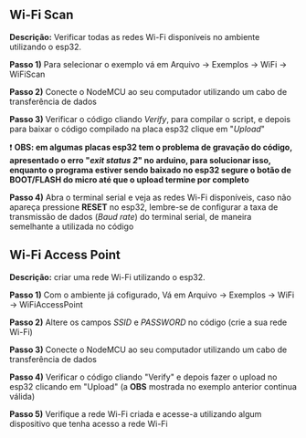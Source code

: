 ## Wi-Fi Scan
**Descrição:** Verificar todas as redes Wi-Fi disponíveis no ambiente utilizando o esp32.

**Passo 1)** Para selecionar o exemplo vá em Arquivo → Exemplos → WiFi → WiFiScan
 
**Passo 2)** Conecte o NodeMCU ao seu computador utilizando um cabo de transferência de dados

**Passo 3)** Verificar o código cliando *Verify*, para compilar o script, e depois para baixar o código compilado na placa esp32 clique em "*Upload*"

❗ **OBS: em algumas placas esp32 tem o problema de gravação do código, apresentado o erro "*exit status 2*" no arduino, para solucionar isso, enquanto o programa estiver
sendo baixado no esp32 segure o botão de **BOOT/FLASH** do micro até que o upload termine por completo**

**Passo 4)** Abra o terminal serial e veja as redes Wi-Fi disponíveis, caso não apareça pressione **RESET** no esp32, lembre-se de configurar a taxa de transmissão de dados (*Baud rate*) do terminal serial, de maneira semelhante a utilizada no código 

## Wi-Fi Access Point
**Descrição:** criar uma rede Wi-Fi utilizando o esp32.

**Passo 1)** Com o ambiente já cofigurado, Vá em Arquivo → Exemplos → WiFi → WiFiAccessPoint

**Passo 2)** Altere os campos *SSID* e *PASSWORD* no código (crie a sua rede Wi-Fi)

**Passo 3)** Conecte o NodeMCU ao seu computador utilizando um cabo de transferência de dados

**Passo 4)** Verificar o código cliando "Verify" e depois fazer o upload no esp32 clicando em "Upload" (a **OBS** mostrada no exemplo anterior continua válida)

**Passo 5)** Verifique a rede Wi-Fi criada e acesse-a utilizando algum dispositivo que tenha acesso a rede Wi-Fi
